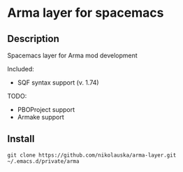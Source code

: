 # Arma layer for spacemacs

## Description

Spacemacs layer for Arma mod development

Included:
- SQF syntax support (v. 1.74)

TODO:
- PBOProject support
- Armake support

## Install

```
git clone https://github.com/nikolauska/arma-layer.git ~/.emacs.d/private/arma
```

